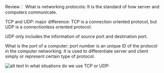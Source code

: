 Review：
What is networking protocols:
It is the standard of how server and computers communicate.

TCP and UDP:
major difference: TCP is a connection oriented protocol, but UDP is a connectionless oriented protocol.

UDP only includes the information of source port and destination port.

What is the port of a computer: port number is an unique ID of the protocol in the computer networking. It is used to
differentiate server and client simply or represent certain type of protocol.

![alt text](https://github.com/getstart1/blogs-notes/tree/master/images/1.png")
In what situations do we use TCP or UDP:
